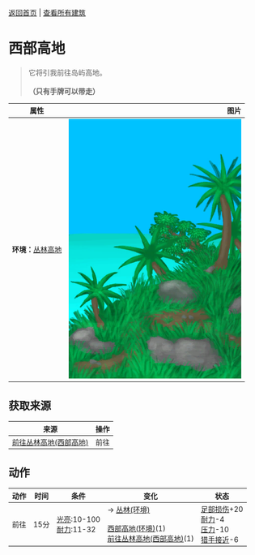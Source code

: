 [返回首页](index.md)   |  [查看所有建筑](building.md)
# 西部高地  
> 它将引我前往岛屿高地。<br><br><b>（只有手牌可以带走）</b>  
  
  属性  |   图片   
 ----  |  ----:   
 **环境：**[丛林高地](JungleHighlands.md)  |  ![](Sprite/Highlands.png)   
  
## 获取来源  
来源  |  操作  
----  |  ----  
[前往丛林高地(西部高地)](Path_HighlandsWToJungleHighlands.md)  |  前往  
## 动作  
动作  |  时间  |  条件  |  变化  |  状态  
----  |  ----  |  ----  |  ----  |  ----  
前往  |  15分  |  [光亮](Light.md):10-100<br>[耐力](Stamina.md):11-32  |  → [丛林(环境)](Env_Jungle.md)<br><br>[西部高地(环境)](Env_HighlandsWestern.md)(1)<br>[前往丛林高地(西部高地)](Path_HighlandsWToJungleHighlands.md)(1)  |  [足部损伤](FootDamage.md)+20<br>[耐力](Stamina.md)-4<br>[压力](Stress.md)-10<br>[猎手接近](HuntersProximity.md)-6  
